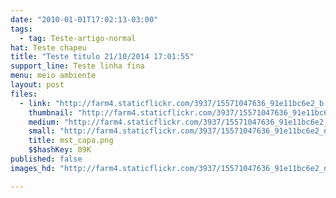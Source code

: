 ```yaml
---
date: "2010-01-01T17:02:13-03:00"
tags:
  - tag: Teste-artigo-normal
hat: Teste chapeu
title: "Teste titulo 21/10/2014 17:01:55"
support_line: Teste linha fina
menu: meio ambiente
layout: post
files:
  - link: "http://farm4.staticflickr.com/3937/15571047636_91e11bc6e2_b.jpg"
    thumbnail: "http://farm4.staticflickr.com/3937/15571047636_91e11bc6e2_t.jpg"
    medium: "http://farm4.staticflickr.com/3937/15571047636_91e11bc6e2_z.jpg"
    small: "http://farm4.staticflickr.com/3937/15571047636_91e11bc6e2_n.jpg"
    title: mst_capa.png
    $$hashKey: 09K
published: false
images_hd: "http://farm4.staticflickr.com/3937/15571047636_91e11bc6e2_n.jpg"

---
```

